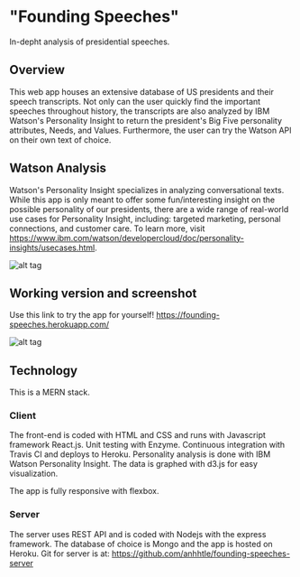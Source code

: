 # "Founding Speeches" 
In-depht analysis of presidential speeches.

## Overview
This web app houses an extensive database of US presidents and their speech transcripts. Not only can the user quickly find the important speeches throughout history, the transcripts are also analyzed by IBM Watson's Personality Insight to return the president's Big Five personality attributes, Needs, and Values. Furthermore, the user can try the Watson API on their own text of choice.

## Watson Analysis
Watson's Personality Insight specializes in analyzing conversational texts. While this app is only meant to offer some fun/interesting insight on the possible personality of our presidents, there are a wide range of real-world use cases for Personality Insight, including: targeted marketing, personal connections, and customer care. To learn more, visit https://www.ibm.com/watson/developercloud/doc/personality-insights/usecases.html.

![alt tag](https://github.com/anhhtle/founding-speeches/blob/master/public/img/watson-screenshot.png)

## Working version and screenshot
Use this link to try the app for yourself! https://founding-speeches.herokuapp.com/

![alt tag](https://github.com/anhhtle/founding-speeches/blob/master/public/img/screenshot.jpg)

## Technology
This is a MERN stack.

### Client
The front-end is coded with HTML and CSS and runs with Javascript framework React.js. Unit testing with Enzyme. Continuous integration with Travis CI and deploys to Heroku. Personality analysis is done with IBM Watson Personality Insight. The data is graphed with d3.js for easy visualization.

The app is fully responsive with flexbox.

### Server
The server uses REST API and is coded with Nodejs with the express framework. The database of choice is Mongo and the app is hosted on Heroku. Git for server is at: https://github.com/anhhtle/founding-speeches-server


